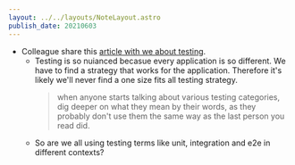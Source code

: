 ```yaml
---
layout: ../../layouts/NoteLayout.astro
publish_date: 20210603
---
```


- Colleague share this [article with we about testing](https://martinfowler.com/articles/2021-test-shapes.html).
  - Testing is so nuianced becasue every application is so different. We have to find a strategy that works for the application. Therefore it's likely we'll never find a one size fits all testing strategy.
    > when anyone starts talking about various testing categories, dig deeper on what they mean by their words, as they probably don't use them the same way as the last person you read did.
  - So are we all using testing terms like unit, integration and e2e in different contexts?
